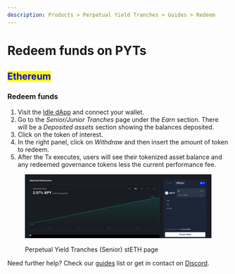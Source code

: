 ```yaml
---
description: Products > Perpetual Yield Tranches > Guides > Redeem
---
```


# Redeem funds on PYTs

## <mark style="color:blue;">Ethereum</mark>

### Redeem funds

1. Visit the [Idle dApp](https://app.idle.finance/#/dashboard) and connect your wallet.
2. Go to the _Senior/Junior Tranches_ page under the _Earn_ section. There will be a _Deposited assets_ section showing the balances deposited.&#x20;
3. Click on the token of interest.&#x20;
4. In the right panel, click on _Withdraw_ and then insert the amount of token to redeem.&#x20;
5. After the Tx executes, users will see their tokenized asset balance and any redeemed governance tokens less the current performance fee.

<figure><img src="../../../.gitbook/assets/image (22).png" alt=""><figcaption><p>Perpetual Yield Tranches (Senior) stETH page</p></figcaption></figure>



Need further help? Check our [guides](../../../other/guides/) list or get in contact on [Discord](https://discord.com/invite/mpySAJp).
